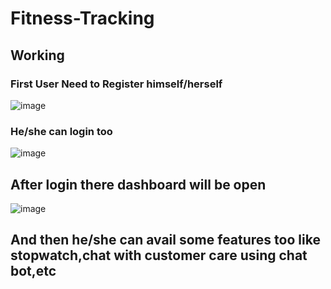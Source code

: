 # Fitness-Tracking
## Working
### First User Need to Register himself/herself
![image](https://github.com/omsingh4321/Fitness-Tracking/assets/110286904/f4de14f2-b0d3-4e2b-a5a7-954223b6ed82)
### He/she can login too
![image](https://github.com/omsingh4321/Fitness-Tracking/assets/110286904/d754d108-a6e6-4f7d-8fff-54810cd3b553)
## After login there dashboard will be open
![image](https://github.com/omsingh4321/Fitness-Tracking/assets/110286904/2a11111a-684a-474e-932b-f9c1a78d2a83)
## And then he/she can avail some features too like stopwatch,chat with customer care using chat bot,etc

